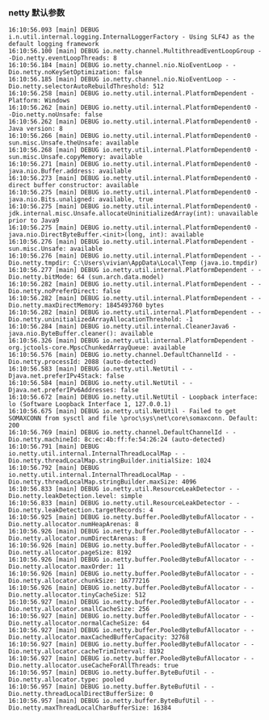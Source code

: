 ### netty 默认参数
    16:10:56.093 [main] DEBUG i.n.util.internal.logging.InternalLoggerFactory - Using SLF4J as the default logging framework
    16:10:56.100 [main] DEBUG io.netty.channel.MultithreadEventLoopGroup - -Dio.netty.eventLoopThreads: 8
    16:10:56.184 [main] DEBUG io.netty.channel.nio.NioEventLoop - -Dio.netty.noKeySetOptimization: false
    16:10:56.185 [main] DEBUG io.netty.channel.nio.NioEventLoop - -Dio.netty.selectorAutoRebuildThreshold: 512
    16:10:56.258 [main] DEBUG io.netty.util.internal.PlatformDependent - Platform: Windows
    16:10:56.262 [main] DEBUG io.netty.util.internal.PlatformDependent0 - -Dio.netty.noUnsafe: false
    16:10:56.262 [main] DEBUG io.netty.util.internal.PlatformDependent0 - Java version: 8
    16:10:56.266 [main] DEBUG io.netty.util.internal.PlatformDependent0 - sun.misc.Unsafe.theUnsafe: available
    16:10:56.268 [main] DEBUG io.netty.util.internal.PlatformDependent0 - sun.misc.Unsafe.copyMemory: available
    16:10:56.271 [main] DEBUG io.netty.util.internal.PlatformDependent0 - java.nio.Buffer.address: available
    16:10:56.273 [main] DEBUG io.netty.util.internal.PlatformDependent0 - direct buffer constructor: available
    16:10:56.275 [main] DEBUG io.netty.util.internal.PlatformDependent0 - java.nio.Bits.unaligned: available, true
    16:10:56.275 [main] DEBUG io.netty.util.internal.PlatformDependent0 - jdk.internal.misc.Unsafe.allocateUninitializedArray(int): unavailable prior to Java9
    16:10:56.275 [main] DEBUG io.netty.util.internal.PlatformDependent0 - java.nio.DirectByteBuffer.<init>(long, int): available
    16:10:56.276 [main] DEBUG io.netty.util.internal.PlatformDependent - sun.misc.Unsafe: available
    16:10:56.276 [main] DEBUG io.netty.util.internal.PlatformDependent - -Dio.netty.tmpdir: C:\Users\vivian\AppData\Local\Temp (java.io.tmpdir)
    16:10:56.277 [main] DEBUG io.netty.util.internal.PlatformDependent - -Dio.netty.bitMode: 64 (sun.arch.data.model)
    16:10:56.282 [main] DEBUG io.netty.util.internal.PlatformDependent - -Dio.netty.noPreferDirect: false
    16:10:56.282 [main] DEBUG io.netty.util.internal.PlatformDependent - -Dio.netty.maxDirectMemory: 1845493760 bytes
    16:10:56.282 [main] DEBUG io.netty.util.internal.PlatformDependent - -Dio.netty.uninitializedArrayAllocationThreshold: -1
    16:10:56.284 [main] DEBUG io.netty.util.internal.CleanerJava6 - java.nio.ByteBuffer.cleaner(): available
    16:10:56.326 [main] DEBUG io.netty.util.internal.PlatformDependent - org.jctools-core.MpscChunkedArrayQueue: available
    16:10:56.576 [main] DEBUG io.netty.channel.DefaultChannelId - -Dio.netty.processId: 2088 (auto-detected)
    16:10:56.583 [main] DEBUG io.netty.util.NetUtil - -Djava.net.preferIPv4Stack: false
    16:10:56.584 [main] DEBUG io.netty.util.NetUtil - -Djava.net.preferIPv6Addresses: false
    16:10:56.672 [main] DEBUG io.netty.util.NetUtil - Loopback interface: lo (Software Loopback Interface 1, 127.0.0.1)
    16:10:56.675 [main] DEBUG io.netty.util.NetUtil - Failed to get SOMAXCONN from sysctl and file \proc\sys\net\core\somaxconn. Default: 200
    16:10:56.769 [main] DEBUG io.netty.channel.DefaultChannelId - -Dio.netty.machineId: 8c:ec:4b:ff:fe:54:26:24 (auto-detected)
    16:10:56.791 [main] DEBUG io.netty.util.internal.InternalThreadLocalMap - -Dio.netty.threadLocalMap.stringBuilder.initialSize: 1024
    16:10:56.792 [main] DEBUG io.netty.util.internal.InternalThreadLocalMap - -Dio.netty.threadLocalMap.stringBuilder.maxSize: 4096
    16:10:56.833 [main] DEBUG io.netty.util.ResourceLeakDetector - -Dio.netty.leakDetection.level: simple
    16:10:56.833 [main] DEBUG io.netty.util.ResourceLeakDetector - -Dio.netty.leakDetection.targetRecords: 4
    16:10:56.925 [main] DEBUG io.netty.buffer.PooledByteBufAllocator - -Dio.netty.allocator.numHeapArenas: 8
    16:10:56.926 [main] DEBUG io.netty.buffer.PooledByteBufAllocator - -Dio.netty.allocator.numDirectArenas: 8
    16:10:56.926 [main] DEBUG io.netty.buffer.PooledByteBufAllocator - -Dio.netty.allocator.pageSize: 8192
    16:10:56.926 [main] DEBUG io.netty.buffer.PooledByteBufAllocator - -Dio.netty.allocator.maxOrder: 11
    16:10:56.926 [main] DEBUG io.netty.buffer.PooledByteBufAllocator - -Dio.netty.allocator.chunkSize: 16777216
    16:10:56.926 [main] DEBUG io.netty.buffer.PooledByteBufAllocator - -Dio.netty.allocator.tinyCacheSize: 512
    16:10:56.927 [main] DEBUG io.netty.buffer.PooledByteBufAllocator - -Dio.netty.allocator.smallCacheSize: 256
    16:10:56.927 [main] DEBUG io.netty.buffer.PooledByteBufAllocator - -Dio.netty.allocator.normalCacheSize: 64
    16:10:56.927 [main] DEBUG io.netty.buffer.PooledByteBufAllocator - -Dio.netty.allocator.maxCachedBufferCapacity: 32768
    16:10:56.927 [main] DEBUG io.netty.buffer.PooledByteBufAllocator - -Dio.netty.allocator.cacheTrimInterval: 8192
    16:10:56.927 [main] DEBUG io.netty.buffer.PooledByteBufAllocator - -Dio.netty.allocator.useCacheForAllThreads: true
    16:10:56.957 [main] DEBUG io.netty.buffer.ByteBufUtil - -Dio.netty.allocator.type: pooled
    16:10:56.957 [main] DEBUG io.netty.buffer.ByteBufUtil - -Dio.netty.threadLocalDirectBufferSize: 0
    16:10:56.957 [main] DEBUG io.netty.buffer.ByteBufUtil - -Dio.netty.maxThreadLocalCharBufferSize: 16384
